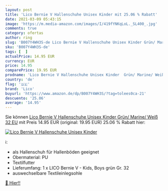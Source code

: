 ```yaml
---
layout: post
title: 'Lico Bernie V Hallenschuhe Unisex Kinder mit 25.06 % Rabatt'
date: 2021-03-09 05:43:15
image: 'https://m.media-amazon.com/images/I/419fYNKqLoL._SL400_.jpg'
comments: true
category: ofertas
author: ring
slug: 'B007Y4WH3S-de Lico Bernie V Hallenschuhe Unisex Kinder Grün/ Marine/...'
sku: 'B007Y4WH3S-de'
tags: [  ]
actualPrice: 14.95 EUR
currency: EUR
price: 14.95
comparePrice: 19.95 EUR
prodname: 'Lico Bernie V Hallenschuhe Unisex Kinder  Grün/ Marine/ Weiß  32 EU'
country: 'de'
flag: '🇩🇪'
brand: 'Lico'
buyurl: 'https://www.amazon.de/dp/B007Y4WH3S/?tag=tolees0ca-21'
descuento: '25.06'
average: '14.95'
---
```


Sie können [Lico Bernie V Hallenschuhe Unisex Kinder  Grün/ Marine/ Weiß  32 EU](https://www.amazon.de/dp/B007Y4WH3S/?tag=tolees0ca-21) mit Preis 14.95 EUR (original: 19.95 EUR) 25.06 % Rabatt hier:

[![Lico Bernie V Hallenschuhe Unisex Kinder](https://m.media-amazon.com/images/I/419fYNKqLoL._SL400_.jpg)](https://www.amazon.de/dp/B007Y4WH3S/?tag=tolees0ca-21)

ℹ️:

- als Hallenschuh für Hallenböden geeignet
- Obermaterial: PU
- Textilfutter
- Lieferumfang: 1 x LICO Bernie V - Kids, Boys grün Gr. 32
- auswechselbare Textileinlegsohle

[🛒 Hier!!](https://www.amazon.de/dp/B007Y4WH3S/?tag=tolees0ca-21)
